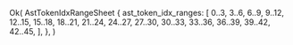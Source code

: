 Ok(
    AstTokenIdxRangeSheet {
        ast_token_idx_ranges: [
            0..3,
            3..6,
            6..9,
            9..12,
            12..15,
            15..18,
            18..21,
            21..24,
            24..27,
            27..30,
            30..33,
            33..36,
            36..39,
            39..42,
            42..45,
        ],
    },
)